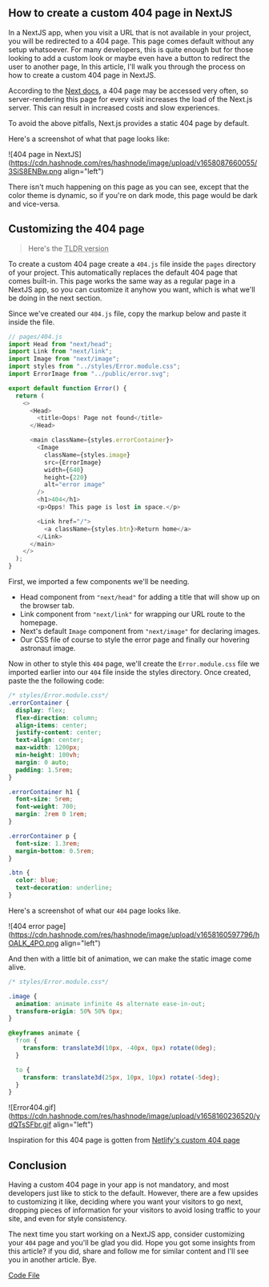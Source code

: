 ## How to create a custom 404 page in NextJS

In a NextJS app, when you visit a URL that is not available in your project, you will be redirected to a 404 page. This page comes default without any setup whatsoever. For many developers, this is quite enough but for those looking to add a custom look or maybe even have a button to redirect the user to another page, In this article, I'll walk you through the process on how to create a custom 404 page in NextJS.

According to the [Next docs](https://nextjs.org/docs/advanced-features/custom-error-page#404-page), a 404 page may be accessed very often, so server-rendering this page for every visit increases the load of the Next.js server. This can result in increased costs and slow experiences.

To avoid the above pitfalls, Next.js provides a static 404 page by default.

Here's a screenshot of what that page looks like:

![404 page in NextJS](https://cdn.hashnode.com/res/hashnode/image/upload/v1658087660055/3SiS8ENBw.png align="left")

There isn't much happening on this page as you can see, except that the color theme is dynamic, so if you're on dark mode, this page would be dark and vice-versa.

## Customizing the 404 page

> Here's the <abbr title="Too long didn't read">TLDR<abbr> version

To create a custom 404 page create a `404.js` file inside the `pages` directory of your project. This automatically replaces the default 404 page that comes built-in. This page works the same way as a regular page in a NextJS app, so you can customize it anyhow you want, which is what we'll be doing in the next section. 

Since we've created our `404.js` file, copy the markup below and paste it inside the file. 

```js
// pages/404.js
import Head from "next/head";
import Link from "next/link";
import Image from "next/image";
import styles from "../styles/Error.module.css";
import ErrorImage from "../public/error.svg";

export default function Error() {
  return (
    <>
      <Head>
        <title>Oops! Page not found</title>
      </Head>

      <main className={styles.errorContainer}>
        <Image
          className={styles.image}
          src={ErrorImage}
          width={640}
          height={220}
          alt="error image"
        />
        <h1>404</h1>
        <p>Opps! This page is lost in space.</p>

        <Link href="/">
          <a className={styles.btn}>Return home</a>
        </Link>
      </main>
    </>
  );
}
```

First, we imported a few components we'll be needing.

- Head component from `"next/head"` for adding a title that will show up on the browser tab. 
- Link component from `"next/link"` for wrapping our URL route to the homepage.
- Next's default `Image` component from `"next/image"` for declaring images.
- Our CSS file of course to style the error page and finally our hovering astronaut image. 

Now in other to style this `404` page, we'll create the `Error.module.css` file we imported earlier into our `404` file inside the styles directory. Once created, paste the the following code:

```css
/* styles/Error.module.css*/
.errorContainer {
  display: flex;
  flex-direction: column;
  align-items: center;
  justify-content: center;
  text-align: center;
  max-width: 1200px;
  min-height: 100vh;
  margin: 0 auto;
  padding: 1.5rem;
}

.errorContainer h1 {
  font-size: 5rem;
  font-weight: 700;
  margin: 2rem 0 1rem;
}

.errorContainer p {
  font-size: 1.3rem;
  margin-bottom: 0.5rem;
}

.btn {
  color: blue;
  text-decoration: underline;
}
```

Here's a screenshot of what our `404` page looks like.

![404 error page](https://cdn.hashnode.com/res/hashnode/image/upload/v1658160597796/hOALK_4PO.png align="left")

And then with a little bit of animation, we can make the static image come alive.

```css
/* styles/Error.module.css*/

.image {
  animation: animate infinite 4s alternate ease-in-out;
  transform-origin: 50% 50% 0px;
}

@keyframes animate {
  from {
    transform: translate3d(10px, -40px, 0px) rotate(0deg);
  }

  to {
    transform: translate3d(25px, 10px, 10px) rotate(-5deg);
  }
}
```

![Error404.gif](https://cdn.hashnode.com/res/hashnode/image/upload/v1658160236520/ydQTsSFbr.gif align="left")

Inspiration for this 404 page is gotten from [Netlify's custom 404 page](https://explorers.netlify.com/youareverygoodlooking?utm_source=blog&utm_medium=404-cs&utm_campaign=devex)

## Conclusion

Having a custom 404 page in your app is not mandatory, and most developers just like to stick to the default. However, there are a few upsides to customizing it like, deciding where you want your visitors to go next, dropping pieces of information for your visitors to avoid losing traffic to your site, and even for style consistency. 

The next time you start working on a NextJS app, consider customizing your `404` page and you'll be glad you did. Hope you got some insights from this article? if you did, share and follow me for similar content and I'll see you in another article. Bye. <br>

[Code File](https://github.com/Evavic44/nextjs-custom-404)
